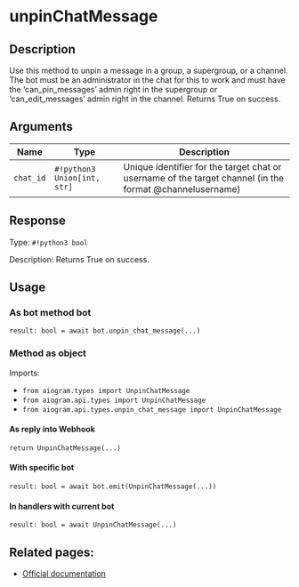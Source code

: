 # unpinChatMessage

## Description

Use this method to unpin a message in a group, a supergroup, or a channel. The bot must be an administrator in the chat for this to work and must have the ‘can_pin_messages’ admin right in the supergroup or ‘can_edit_messages’ admin right in the channel. Returns True on success.


## Arguments

| Name | Type | Description |
| - | - | - |
| `chat_id` | `#!python3 Union[int, str]` | Unique identifier for the target chat or username of the target channel (in the format @channelusername) |



## Response

Type: `#!python3 bool`

Description: Returns True on success.


## Usage


### As bot method bot

```python3
result: bool = await bot.unpin_chat_message(...)
```

### Method as object

Imports:

- `from aiogram.types import UnpinChatMessage`
- `from aiogram.api.types import UnpinChatMessage`
- `from aiogram.api.types.unpin_chat_message import UnpinChatMessage`

#### As reply into Webhook
```python3
return UnpinChatMessage(...)
```

#### With specific bot
```python3
result: bool = await bot.emit(UnpinChatMessage(...))
```

#### In handlers with current bot
```python3
result: bool = await UnpinChatMessage(...)
```


## Related pages:

- [Official documentation](https://core.telegram.org/bots/api#unpinchatmessage)

